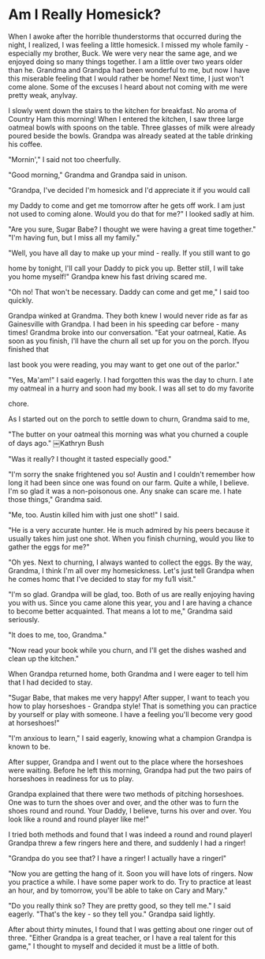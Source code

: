 Am I Really Homesick?
=====================

When I awoke after the horrible thunderstorms that occurred during the night, I realized, I was feeling a little homesick. I missed my whole family - especially my brother, Buck. We were very near the same age, and we enjoyed doing so many things together. I am a little over two years older than he. Grandma and Grandpa had been wonderful to me, but now I have this miserable feeling that I would rather be home! Next time, I just won't come alone. Some of the excuses I heard about not coming with me were pretty weak, anylvay.

I slowly went down the stairs to the kitchen for breakfast. No aroma of Country Ham this morning! When I entered the kitchen, I saw three large oatmeal bowls with spoons on the table. Three glasses of milk were already poured beside the bowls. Grandpa was already seated at the table drinking his coffee.

"Mornin'," I said not too cheerfully.

"Good morning," Grandma and Grandpa said in unison.

"Grandpa, I've decided I'm homesick and I'd appreciate it if you would call

my Daddy to come and get me tomorrow after he gets off work. I am just not used to coming alone. Would you do that for me?" I looked sadly at him.

"Are you sure, Sugar Babe? I thought we were having a great time together." "I'm having fun, but I miss all my family."

"Well, you have all day to make up your mind - really. If you still want to go

home by tonight, I'll call your Daddy to pick you up. Better still, I will take you home myself!" Grandpa knew his fast driving scared me.

"Oh no! That won't be necessary. Daddy can come and get me," I said too quickly.

Grandpa winked at Grandma. They both knew I would never ride as far as Gainesville with Grandpa. I had been in his speeding car before - many times! Grandma broke into our conversation. "Eat your oatrneal, Katie. As soon as you finish, I'll have the churn all set up for you on the porch. Ifyou finished that

last book you were reading, you may want to get one out of the parlor."

"Yes, Ma'am!" I said eagerly. I had forgotten this was the day to churn. I ate my oatmeal in a hurry and soon had my book. I was all set to do my favorite

chore.

As I started out on the porch to settle down to churn, Grandma said to me,

"The butter on your oatmeal this morning was what you churned a couple of days ago."
￼Kathryn Bush

"Was it really? I thought it tasted especially good."

"I'm sorry the snake frightened you so! Austin and I couldn't remember how long it had been since one was found on our farm. Quite a while, I believe. I'm so glad it was a non-poisonous one. Any snake can scare me. I hate those things," Grandma said.

"Me, too. Austin killed him with just one shot!" I said.

"He is a very accurate hunter. He is much admired by his peers because it usually takes him just one shot. When you finish churning, would you like to gather the eggs for me?"

"Oh yes. Next to churning, I always wanted to collect the eggs. By the way, Grandma, I think I'm all over my homesickness. Let's just tell Grandpa when he comes homc that I've decided to stay for my fu1l visit."

"l'm so glad. Grandpa will be glad, too. Both of us are really enjoying having you with us. Since you came alone this year, you and I are having a chance to become better acquainted. That means a lot to me," Grandma said seriously.

"lt does to me, too, Grandma."

"Now read your book while you churn, and I'll get the dishes washed and clean up the kitchen."

When Grandpa returned home, both Grandma and I were eager to tell him that I had decided to stay.

"Sugar Babe, that makes me very happy! After supper, I want to teach you how to play horseshoes - Grandpa style! That is something you can practice by yourself or play with someone. I have a feeling you'll become very good at horseshoes!"

"I'm anxious to learn," I said eagerly, knowing what a champion Grandpa is known to be.

After supper, Grandpa and I went out to the place where the horseshoes were waiting. Before he left this morning, Grandpa had put the two pairs of horseshoes in readiness for us to play.

Grandpa explained that there were two methods of pitching horseshoes. One was to turn the shoes over and over, and the other was to furn the shoes round and round. Your Daddy, I believe, turns his over and over. You look like a round and round player like me!"

I tried both methods and found that I was indeed a round and round playerl Grandpa threw a few ringers here and there, and suddenly I had a ringer!

"Grandpa do you see that? I have a ringer! I actually have a ringerl"

"Now you are getting the hang of it. Soon you will have lots of ringers. Now you practice a while. I have some paper work to do. Try to practice at least an hour, and by tomorrow, you'll be able to take on Cary and Mary."

"Do you really think so? They are pretty good, so they tell me." I said eagerly. "That's the key - so they tell you." Grandpa said lightly.

After about thirty minutes, I found that I was getting about one ringer out of three. "Either Grandpa is a great teacher, or I have a real talent for this game," I thought to myself and decided it must be a little of both.
